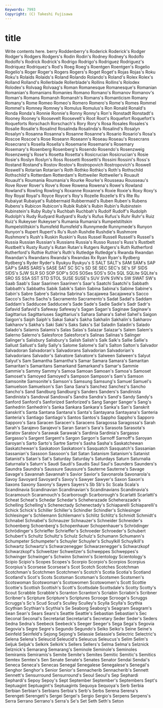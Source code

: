 ```yaml
---
Keywords: 7993 
Copyright: (C) Takeshi Fujisawa
---
```


# title

Write contents here.
berry Roddenberry's Roderick
Roderick's Rodger Rodger's Rodgers Rodgers's Rodin Rodin's Rodney Rodney's Rodolfo
Rodolfo's Rodrick Rodrick's Rodrigo Rodrigo's Rodriguez Rodriguez's Rodriquez Rodriquez's Rod's
Roeg Roeg's Roentgen Roentgen's Rogelio Rogelio's Roger Roger's Rogers Rogers's
Roget Roget's Rojas Rojas's Roku Roku's Rolaids Rolaids's Roland Rolando
Rolando's Roland's Rolex Rolex's Rolland Rolland's Rollerblade Rollerblade's Rollins Rollins's
Rolodex Rolodex's Rolvaag Rolvaag's Roman Romanesque Romanesque's Romanian Romanian's Romanians
Romanies Romano Romano's Romanov Romanov's Roman's Romans Romansh Romansh's Romans's
Romanticism Romany Romany's Rome Romeo Romeo's Romero Romero's Rome's Romes
Rommel Rommel's Romney Romney's Romulus Romulus's Ron Ronald Ronald's Ronda
Ronda's Ronnie Ronnie's Ronny Ronny's Ron's Ronstadt Ronstadt's Rooney Rooney's
Roosevelt Roosevelt's Root Root's Roquefort Roquefort's Roqueforts Rorschach Rorschach's Rory
Rory's Rosa Rosales Rosales's Rosalie Rosalie's Rosalind Rosalinda Rosalinda's Rosalind's
Rosalyn Rosalyn's Rosanna Rosanna's Rosanne Rosanne's Rosario Rosario's Rosa's Roscoe
Roscoe's Rose Roseann Roseann's Roseau Roseau's Rosecrans Rosecrans's Rosella Rosella's
Rosemarie Rosemarie's Rosemary Rosemary's Rosenberg Rosenberg's Rosendo Rosendo's Rosenzweig Rosenzweig's
Rose's Rosetta Rosetta's Rosicrucian Rosicrucian's Rosie Rosie's Roslyn Roslyn's Ross
Rossetti Rossetti's Rossini Rossini's Ross's Rostand Rostand's Rostov Rostov's Rostropovich
Rostropovich's Roswell Roswell's Rotarian Rotarian's Roth Rothko Rothko's Roth's Rothschild
Rothschild's Rotterdam Rotterdam's Rottweiler Rottweiler's Rouault Rouault's Roumania Roumania's Rourke
Rourke's Rousseau Rousseau's Rove Rover Rover's Rove's Rowe Rowena Rowena's
Rowe's Rowland Rowland's Rowling Rowling's Roxanne Roxanne's Roxie Roxie's Roxy
Roxy's Roy Royal Royal's Royce Royce's Roy's Rozelle Rozelle's R's
Rte Ru Rubaiyat Rubaiyat's Rubbermaid Rubbermaid's Ruben Ruben's Rubens Rubens's
Rubicon Rubicon's Rubik Rubik's Rubin Rubin's Rubinstein Rubinstein's Ruby Ruby's
Ruchbah Ruchbah's Rudolf Rudolf's Rudolph Rudolph's Rudy Rudyard Rudyard's Rudy's
Rufus Rufus's Ruhr Ruhr's Ruiz Ruiz's Rukeyser Rukeyser's Rumania Rumania's
Rumpelstiltskin Rumpelstiltskin's Rumsfeld Rumsfeld's Runnymede Runnymede's Runyon Runyon's Rupert Rupert's
Ru's Rush Rushdie Rushdie's Rushmore Rushmore's Rush's Ruskin Ruskin's Russ
Russel Russell Russell's Russel's Russia Russian Russian's Russians Russia's Russo
Russo's Russ's Rustbelt Rustbelt's Rusty Rusty's Rutan Rutan's Rutgers Rutgers's
Ruth Rutherford Rutherford's Ruthie Ruthie's Ruth's Rutledge Rutledge's Rwanda Rwandan
Rwandan's Rwandans Rwanda's Rwandas Rx Ryan Ryan's Rydberg Rydberg's Ryder
Ryder's Ryukyu Ryukyu's S SALT SALT's SAM SAM's SAP SAP's
SARS SARS's SASE SAT SC SC's SD SE SEC SEC's
SE's SF SIDS SIDS's SJW SLR SO SOP SOP's SOS
SOSes SOS's SOs SQL SQLite SQLite's SRO SS SSA SST
STD STOL SUSE SUSE's SUV SVN SVN's SW SWAT SW's
Saab Saab's Saar Saarinen Saarinen's Saar's Saatchi Saatchi's Sabbath Sabbath's
Sabbaths Sabik Sabik's Sabin Sabina Sabina's Sabine Sabine's Sabin's Sabre
Sabre's Sabrina Sabrina's Sacajawea Sacajawea's Sacco Sacco's Sachs Sachs's Sacramento
Sacramento's Sadat Sadat's Saddam Saddam's Sadducee Sadducee's Sade Sade's Sadie
Sadie's Sadr Sadr's Safavid Safavid's Safeway Safeway's Sagan Sagan's Saginaw
Saginaw's Sagittarius Sagittariuses Sagittarius's Sahara Sahara's Sahel Sahel's Saigon Saigon's
Saiph Saiph's Sakai Sakai's Sakha Sakhalin Sakhalin's Sakharov Sakharov's Sakha's
Saki Saki's Saks Saks's Sal Saladin Saladin's Salado Salado's Salamis
Salamis's Salas Salas's Salazar Salazar's Salem Salem's Salerno Salerno's Salesforce
Salesforce's Salinas Salinas's Salinger Salinger's Salisbury Salisbury's Salish Salish's Salk
Salk's Sallie Sallie's Sallust Sallust's Sally Sally's Salome Salome's Sal's
Salton Salton's Salvador Salvadoran Salvadoran's Salvadorans Salvadorian Salvadorian's Salvadorians Salvador's
Salvatore Salvatore's Salween Salween's Salyut Salyut's Sam Samantha Samantha's Samar
Samara Samara's Samaritan Samaritan's Samaritans Samarkand Samarkand's Samar's Sammie Sammie's
Sammy Sammy's Samoa Samoan Samoan's Samoa's Samoset Samoset's Samoyed Samoyed's
Sampson Sampson's Sam's Samson Samsonite Samsonite's Samson's Samsung Samsung's Samuel
Samuel's Samuelson Samuelson's San Sana Sana's Sanchez Sanchez's Sancho Sancho's
Sand Sandburg Sandburg's Sanders Sanders's Sandinista Sandinista's Sandoval Sandoval's Sandra
Sandra's Sand's Sandy Sandy's Sanford Sanford's Sanforized Sanforized's Sang Sanger
Sanger's Sang's Sanhedrin Sanhedrin's Sanka Sankara Sankara's Sanka's San's Sanskrit
Sanskrit's Santa Santana Santana's Santa's Santayana Santayana's Santeria Santeria's Santiago
Santiago's Santos Santos's Sappho Sappho's Sapporo Sapporo's Sara Saracen Saracen's
Saracens Saragossa Saragossa's Sarah Sarah's Sarajevo Sarajevo's Saran Saran's Sara's
Sarasota Sarasota's Saratov Saratov's Sarawak Sarawak's Sardinia Sardinia's Sargasso Sargasso's
Sargent Sargent's Sargon Sargon's Sarnoff Sarnoff's Saroyan Saroyan's Sarto Sarto's
Sartre Sartre's Sasha Sasha's Saskatchewan Saskatchewan's Saskatoon Saskatoon's Sasquatch Sasquatch's
Sassanian Sassanian's Sassoon Sassoon's Sat Satan Satanism Satanism's Satanist Satanist's
Satan's Sat's Saturday Saturday's Saturdays Saturn Saturnalia Saturnalia's Saturn's Saudi
Saudi's Saudis Saul Saul's Saunders Saunders's Saundra Saundra's Saussure Saussure's
Sauterne Sauterne's Savage Savage's Savannah Savannah's Savior Savior's Savonarola Savonarola's
Savoy Savoyard Savoyard's Savoy's Sawyer Sawyer's Saxon Saxon's Saxons Saxony
Saxony's Sayers Sayers's Sb Sb's Sc Scala Scala's Scandinavia Scandinavian
Scandinavian's Scandinavians Scandinavia's Scaramouch Scaramouch's Scarborough Scarborough's Scarlatti Scarlatti's Scheat
Scheat's Schedar Schedar's Scheherazade Scheherazade's Schelling Schelling's Schenectady Schenectady's Schiaparelli
Schiaparelli's Schick Schick's Schiller Schiller's Schindler Schindler's Schlesinger Schlesinger's Schliemann
Schliemann's Schlitz Schlitz's Schmidt Schmidt's Schnabel Schnabel's Schnauzer Schnauzer's Schneider
Schneider's Schoenberg Schoenberg's Schopenhauer Schopenhauer's Schrödinger Schrödinger's Schrieffer Schrieffer's Schroeder
Schroeder's Schubert Schubert's Schultz Schultz's Schulz Schulz's Schumann Schumann's Schumpeter
Schumpeter's Schuyler Schuyler's Schuylkill Schuylkill's Schwartz Schwartz's Schwarzenegger Schwarzenegger's Schwarzkopf
Schwarzkopf's Schweitzer Schweitzer's Schweppes Schweppes's Schwinger Schwinger's Schwinn Schwinn's Scientology
Scientology's Scipio Scipio's Scopes Scopes's Scorpio Scorpio's Scorpios Scorpius Scorpius's
Scorsese Scorsese's Scot Scotch Scotches Scotchman Scotchman's Scotchmen Scotchmen's Scotch's
Scotia Scotia's Scotland Scotland's Scot's Scots Scotsman Scotsman's Scotsmen Scotsmen's
Scotswoman Scotswoman's Scotswomen Scotswomen's Scott Scottie Scottie's Scottish Scottish's Scott's
Scottsdale Scottsdale's Scotty Scotty's Scout Scrabble Scrabble's Scranton Scranton's Scriabin
Scriabin's Scribner Scribner's Scripture Scripture's Scriptures Scrooge Scrooge's Scruggs Scruggs's
Sc's Scud Scud's Sculley Sculley's Scylla Scylla's Scythia Scythian Scythian's
Scythia's Se Seaborg Seaborg's Seagram Seagram's Sean Sean's Sears Sears's
Seattle Seattle's Sebastian Sebastian's Sec Seconal Seconal's Secretariat Secretariat's Secretary
Seder Seder's Seders Sedna Sedna's Seebeck Seebeck's Seeger Seeger's Sega
Sega's Segovia Segovia's Segre Segre's Segundo Segundo's Seiko Seiko's Seine
Seine's Seinfeld Seinfeld's Sejong Sejong's Selassie Selassie's Selectric Selectric's Selena
Selena's Seleucid Seleucid's Seleucus Seleucus's Selim Selim's Seljuk Seljuk's Selkirk
Selkirk's Sellers Sellers's Selma Selma's Selznick Selznick's Semarang Semarang's Seminole
Seminole's Seminoles Semiramis Semiramis's Semite Semite's Semites Semitic Semitic's Semitics
Semtex Semtex's Sen Senate Senate's Senates Senator Sendai Sendai's Seneca
Seneca's Senecas Senegal Senegalese Senegalese's Senegal's Senghor Senghor's Senior Senior's
Sennacherib Sennacherib's Sennett Sennett's Sensurround Sensurround's Seoul Seoul's Sep Sephardi
Sephardi's Sepoy Sepoy's Sept September September's Septembers Sept's Septuagint Septuagint's
Septuagints Sequoya Sequoya's Serb Serbia Serbian Serbian's Serbians Serbia's Serb's
Serbs Serena Serena's Serengeti Serengeti's Sergei Sergei's Sergio Sergio's Serpens
Serpens's Serra Serrano Serrano's Serra's Se's Set Seth Seth's Seton
